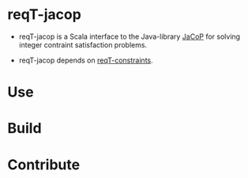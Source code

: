 # reqT-jacop

* reqT-jacop is a Scala interface to the Java-library [JaCoP](https://github.com/radsz/jacop) for solving integer contraint satisfaction problems. 

* reqT-jacop depends on [reqT-constraints](https://github.com/reqT/reqT-constraints). 

# Use

# Build

# Contribute

